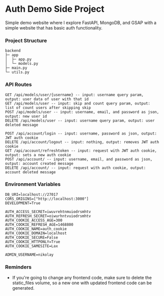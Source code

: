 # Auth Demo Side Project

Simple demo website where I explore FastAPI, MongoDB, and GSAP
with a simple website that has basic auth functionality.

### Project Structure
```
backend
├─ app
│  ├─ app.py
│  └─ models.py
├─ main.py
└─ utils.py
```
### API Routes
```
GET /api/models/user/{username} -- input: username query param, output: user data of user with that id
GET /api/models/user -- input: skip and count query param, output: list of count users after skipping skip
POST /api/models/user -- input: username, email, and password as json, output: new user id
DELETE /api/models/user -- input: username query param, output: user deleted message

POST /api/account/login -- input: username, password as json, output: JWT auth cookie
DELETE /api/account/logout -- input: nothing, output: removes JWT auth cookie
GET /api/account/refreshtoken -- input: request with JWT auth cookie, output: sets a new auth cookie
POST /api/account/ -- input: username, email, and password as json, output: account created message
DELETE /api/account/ -- input: request with auth cookie, output: account deleted message
```

### Environment Variables
```
DB_URI=localhost://27017
CORS_ORIGINS=["http://localhost:3000"]
DEVELOPMENT=True

AUTH_ACCESS_SECRET=iwuvrehtnmuiodrsmhtv
AUTH_REFRESH_SECRET=oiwurhntvuiodrsmhtv
AUTH_COOKIE_ACCESS_AGE=300
AUTH_COOKIE_REFRESH_AGE=1468800
AUTH_COOKIE_NAME=auth_cookie
AUTH_COOKIE_DOMAIN=localhost
AUTH_COOKIE_SECURE=False
AUTH_COOKIE_HTTPONLY=True
AUTH_COOKIE_SAMESITE=Lax

ADMIN_USERNAME=nikolay
```
### Reminders
* If you're going to change any frontend code, make sure to delete the static_files volume,
so a new one with updated frontend code can be generated.